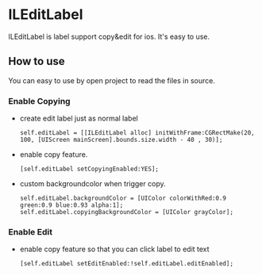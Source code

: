 # ILEditLabel
ILEditLabel is label support copy&edit for ios. It's easy to use.

## How to use
You can easy to use by open project to read the files in source.

### Enable Copying

* create edit label just as normal label

	```    
	self.editLabel = [[ILEditLabel alloc] initWithFrame:CGRectMake(20, 100, [UIScreen mainScreen].bounds.size.width - 40 , 30)];
	```
* enable copy feature.

	```
	[self.editLabel setCopyingEnabled:YES];
	```

* custom backgroundcolor when trigger copy.

	```
	self.editLabel.backgroundColor = [UIColor colorWithRed:0.9 green:0.9 blue:0.93 alpha:1];
	self.editLabel.copyingBackgroundColor = [UIColor grayColor];
	```
	



### Enable Edit 
* enable copy feature so that you can click label to edit text

	```
	[self.editLabel setEditEnabled:!self.editLabel.editEnabled];
	```
	
